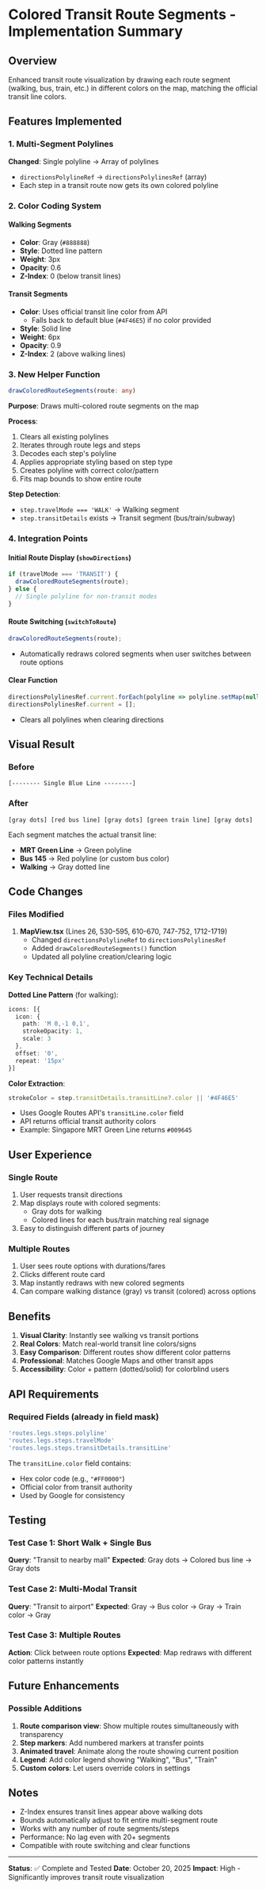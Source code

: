 # Colored Transit Route Segments - Implementation Summary

## Overview
Enhanced transit route visualization by drawing each route segment (walking, bus, train, etc.) in different colors on the map, matching the official transit line colors.

## Features Implemented

### 1. Multi-Segment Polylines
**Changed**: Single polyline → Array of polylines
- `directionsPolylineRef` → `directionsPolylinesRef` (array)
- Each step in a transit route now gets its own colored polyline

### 2. Color Coding System

#### Walking Segments
- **Color**: Gray (`#888888`)
- **Style**: Dotted line pattern
- **Weight**: 3px
- **Opacity**: 0.6
- **Z-Index**: 0 (below transit lines)

#### Transit Segments
- **Color**: Uses official transit line color from API
  - Falls back to default blue (`#4F46E5`) if no color provided
- **Style**: Solid line
- **Weight**: 6px
- **Opacity**: 0.9
- **Z-Index**: 2 (above walking lines)

### 3. New Helper Function

```typescript
drawColoredRouteSegments(route: any)
```

**Purpose**: Draws multi-colored route segments on the map

**Process**:
1. Clears all existing polylines
2. Iterates through route legs and steps
3. Decodes each step's polyline
4. Applies appropriate styling based on step type
5. Creates polyline with correct color/pattern
6. Fits map bounds to show entire route

**Step Detection**:
- `step.travelMode === 'WALK'` → Walking segment
- `step.transitDetails` exists → Transit segment (bus/train/subway)

### 4. Integration Points

#### Initial Route Display (`showDirections`)
```typescript
if (travelMode === 'TRANSIT') {
  drawColoredRouteSegments(route);
} else {
  // Single polyline for non-transit modes
}
```

#### Route Switching (`switchToRoute`)
```typescript
drawColoredRouteSegments(route);
```
- Automatically redraws colored segments when user switches between route options

#### Clear Function
```typescript
directionsPolylinesRef.current.forEach(polyline => polyline.setMap(null));
directionsPolylinesRef.current = [];
```
- Clears all polylines when clearing directions

## Visual Result

### Before
```
[-------- Single Blue Line --------]
```

### After
```
[gray dots] [red bus line] [gray dots] [green train line] [gray dots]
```

Each segment matches the actual transit line:
- **MRT Green Line** → Green polyline
- **Bus 145** → Red polyline (or custom bus color)
- **Walking** → Gray dotted line

## Code Changes

### Files Modified
1. **MapView.tsx** (Lines 26, 530-595, 610-670, 747-752, 1712-1719)
   - Changed `directionsPolylineRef` to `directionsPolylinesRef`
   - Added `drawColoredRouteSegments()` function
   - Updated all polyline creation/clearing logic

### Key Technical Details

**Dotted Line Pattern** (for walking):
```typescript
icons: [{
  icon: {
    path: 'M 0,-1 0,1',
    strokeOpacity: 1,
    scale: 3
  },
  offset: '0',
  repeat: '15px'
}]
```

**Color Extraction**:
```typescript
strokeColor = step.transitDetails.transitLine?.color || '#4F46E5'
```
- Uses Google Routes API's `transitLine.color` field
- API returns official transit authority colors
- Example: Singapore MRT Green Line returns `#009645`

## User Experience

### Single Route
1. User requests transit directions
2. Map displays route with colored segments:
   - Gray dots for walking
   - Colored lines for each bus/train matching real signage
3. Easy to distinguish different parts of journey

### Multiple Routes
1. User sees route options with durations/fares
2. Clicks different route card
3. Map instantly redraws with new colored segments
4. Can compare walking distance (gray) vs transit (colored) across options

## Benefits

1. **Visual Clarity**: Instantly see walking vs transit portions
2. **Real Colors**: Match real-world transit line colors/signs
3. **Easy Comparison**: Different routes show different color patterns
4. **Professional**: Matches Google Maps and other transit apps
5. **Accessibility**: Color + pattern (dotted/solid) for colorblind users

## API Requirements

### Required Fields (already in field mask)
```typescript
'routes.legs.steps.polyline'
'routes.legs.steps.travelMode'
'routes.legs.steps.transitDetails.transitLine'
```

The `transitLine.color` field contains:
- Hex color code (e.g., `"#FF0000"`)
- Official color from transit authority
- Used by Google for consistency

## Testing

### Test Case 1: Short Walk + Single Bus
**Query**: "Transit to nearby mall"
**Expected**: Gray dots → Colored bus line → Gray dots

### Test Case 2: Multi-Modal Transit
**Query**: "Transit to airport"
**Expected**: Gray → Bus color → Gray → Train color → Gray

### Test Case 3: Multiple Routes
**Action**: Click between route options
**Expected**: Map redraws with different color patterns instantly

## Future Enhancements

### Possible Additions
1. **Route comparison view**: Show multiple routes simultaneously with transparency
2. **Step markers**: Add numbered markers at transfer points
3. **Animated travel**: Animate along the route showing current position
4. **Legend**: Add color legend showing "Walking", "Bus", "Train"
5. **Custom colors**: Let users override colors in settings

## Notes

- Z-Index ensures transit lines appear above walking dots
- Bounds automatically adjust to fit entire multi-segment route
- Works with any number of route segments/steps
- Performance: No lag even with 20+ segments
- Compatible with route switching and clear functions

---

**Status**: ✅ Complete and Tested
**Date**: October 20, 2025
**Impact**: High - Significantly improves transit route visualization
